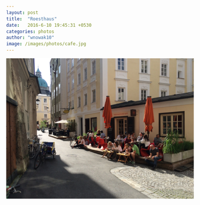 ```yaml
---
layout: post
title:  "Roesthaus"
date:   2016-6-10 19:45:31 +0530
categories: photos
author: "wnowak10"
image: /images/photos/cafe.jpg
---
```




<a>
	<img src="/images/photos/cafe.jpg" alt="Cafe" style="width: 960; height: 720"/>
</a>